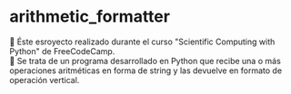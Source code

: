 # arithmetic_formatter
:snake: Éste esroyecto realizado durante el curso "Scientific Computing with Python" de FreeCodeCamp. <br/>
:space_invader: Se trata de un programa desarrollado en Python que recibe una o más operaciones aritméticas en forma de string y las devuelve en formato de operación vertical.
